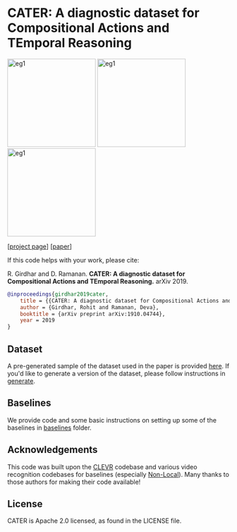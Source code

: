 # CATER: A diagnostic dataset for Compositional Actions and TEmporal Reasoning

<p float="left">
    <img src="https://rohitgirdhar.github.io/CATER/assets/teaser/CLEVR_new_000105.gif" alt="eg1" width="200"/>
    <img src="https://rohitgirdhar.github.io/CATER/assets/teaser/CLEVR_new_000115.gif" alt="eg1" width="200"/>
    <img src="https://rohitgirdhar.github.io/CATER/assets/teaser/CLEVR_new_000081.gif" alt="eg1" width="200"/>
</p>

[[project page](https://rohitgirdhar.github.io/CATER/)] [[paper](https://arxiv.org/abs/1910.04744)]

If this code helps with your work, please cite:

R. Girdhar and D. Ramanan. **CATER: A diagnostic dataset for Compositional Actions and TEmporal Reasoning.** arXiv 2019.

```bibtex
@inproceedings{girdhar2019cater,
    title = {{CATER: A diagnostic dataset for Compositional Actions and TEmporal Reasoning}},
    author = {Girdhar, Rohit and Ramanan, Deva},
    booktitle = {arXiv preprint arXiv:1910.04744},
    year = 2019
}
```

## Dataset

A pre-generated sample of the dataset used in the paper is provided [here](https://cmu.box.com/s/bs48v6tvq6h6tfmda4oht1cw71dcfpdz).
If you'd like to generate a version of the dataset, please follow instructions in [generate](generate).

## Baselines

We provide code and some basic instructions on setting up some of the baselines in [baselines](baselines) folder.

## Acknowledgements

This code was built upon the [CLEVR](https://github.com/facebookresearch/clevr-dataset-gen) codebase and various video recognition codebases for baselines (especially [Non-Local](https://github.com/facebookresearch/video-nonlocal-net)). Many thanks to those authors for making their code available!

## License
CATER is Apache 2.0 licensed, as found in the LICENSE file.
